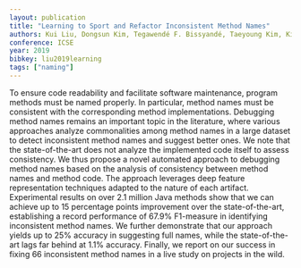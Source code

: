 ```yaml
---
layout: publication
title: "Learning to Sport and Refactor Inconsistent Method Names"
authors: Kui Liu, Dongsun Kim, Tegawendé F. Bissyandé, Taeyoung Kim, Kisub Kim, Anil Koyuncu, Suntae Kim, Yves Le Traon
conference: ICSE
year: 2019
bibkey: liu2019learning
tags: ["naming"]
---
```

To ensure code readability and facilitate software maintenance, program methods must be named properly. In particular, method names must be consistent with the corresponding method implementations. Debugging method names remains an important topic in the literature, where various approaches analyze commonalities among method names in a large dataset to detect inconsistent method names and suggest better ones. We note that the state-of-the-art does not analyze the implemented code itself to assess consistency. We thus propose a novel automated approach to debugging method names based on the analysis of consistency between method names and method code. The approach leverages deep feature representation techniques adapted to the nature of each artifact. Experimental results on over 2.1 million Java methods show that we can achieve up to 15 percentage points improvement over the state-of-the-art, establishing a record performance of 67.9% F1-measure in identifying inconsistent method names. We further demonstrate that our approach yields up to 25% accuracy in suggesting full names, while the state-of-the-art lags far behind at 1.1% accuracy. Finally, we report on our success in fixing 66 inconsistent method names in a live study on projects in the wild.